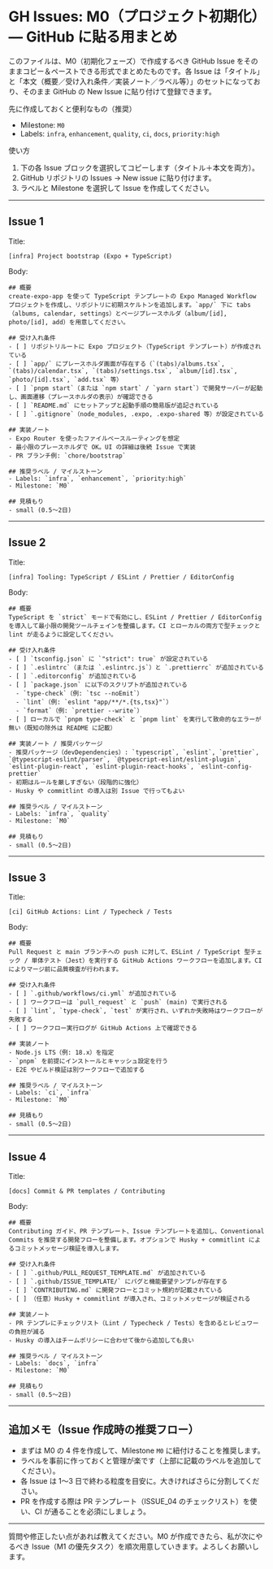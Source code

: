 # GH Issues: M0（プロジェクト初期化）— GitHub に貼る用まとめ

このファイルは、M0（初期化フェーズ）で作成するべき GitHub Issue をそのままコピー＆ペーストできる形式でまとめたものです。各 Issue は「タイトル」と「本文（概要／受け入れ条件／実装ノート／ラベル等）」のセットになっており、そのまま GitHub の New Issue に貼り付けて登録できます。

先に作成しておくと便利なもの（推奨）
- Milestone: `M0`
- Labels: `infra`, `enhancement`, `quality`, `ci`, `docs`, `priority:high`

使い方
1. 下の各 Issue ブロックを選択してコピーします（タイトル＋本文を両方）。
2. GitHub リポジトリの Issues → New issue に貼り付けます。
3. ラベルと Milestone を選択して Issue を作成してください。

---
## Issue 1
Title:
```
[infra] Project bootstrap (Expo + TypeScript)
```

Body:
```
## 概要
create-expo-app を使って TypeScript テンプレートの Expo Managed Workflow プロジェクトを作成し、リポジトリに初期スケルトンを追加します。`app/` 下に tabs（albums, calendar, settings）とページプレースホルダ（album/[id], photo/[id], add）を用意してください。

## 受け入れ条件
- [ ] リポジトリルートに Expo プロジェクト（TypeScript テンプレート）が作成されている
- [ ] `app/` にプレースホルダ画面が存在する（`(tabs)/albums.tsx`, `(tabs)/calendar.tsx`, `(tabs)/settings.tsx`, `album/[id].tsx`, `photo/[id].tsx`, `add.tsx` 等）
- [ ] `pnpm start`（または `npm start` / `yarn start`）で開発サーバーが起動し、画面遷移（プレースホルダの表示）が確認できる
- [ ] `README.md` にセットアップと起動手順の簡易版が追記されている
- [ ] `.gitignore`（node_modules, .expo, .expo-shared 等）が設定されている

## 実装ノート
- Expo Router を使ったファイルベースルーティングを想定
- 最小限のプレースホルダで OK。UI の詳細は後続 Issue で実装
- PR ブランチ例: `chore/bootstrap`

## 推奨ラベル / マイルストーン
- Labels: `infra`, `enhancement`, `priority:high`
- Milestone: `M0`

## 見積もり
- small (0.5〜2日)
```

---
## Issue 2
Title:
```
[infra] Tooling: TypeScript / ESLint / Prettier / EditorConfig
```

Body:
```
## 概要
TypeScript を `strict` モードで有効にし、ESLint / Prettier / EditorConfig を導入して最小限の開発ツールチェインを整備します。CI とローカルの両方で型チェックと lint が走るように設定してください。

## 受け入れ条件
- [ ] `tsconfig.json` に `"strict": true` が設定されている
- [ ] `.eslintrc`（または `.eslintrc.js`）と `.prettierrc` が追加されている
- [ ] `.editorconfig` が追加されている
- [ ] `package.json` に以下のスクリプトが追加されている
  - `type-check`（例: `tsc --noEmit`）
  - `lint`（例: `eslint "app/**/*.{ts,tsx}"`）
  - `format`（例: `prettier --write`）
- [ ] ローカルで `pnpm type-check` と `pnpm lint` を実行して致命的なエラーが無い（既知の除外は README に記載）

## 実装ノート / 推奨パッケージ
- 推奨パッケージ（devDependencies）: `typescript`, `eslint`, `prettier`, `@typescript-eslint/parser`, `@typescript-eslint/eslint-plugin`, `eslint-plugin-react`, `eslint-plugin-react-hooks`, `eslint-config-prettier`
- 初期はルールを厳しすぎない（段階的に強化）
- Husky や commitlint の導入は別 Issue で行ってもよい

## 推奨ラベル / マイルストーン
- Labels: `infra`, `quality`
- Milestone: `M0`

## 見積もり
- small (0.5〜2日)
```

---
## Issue 3
Title:
```
[ci] GitHub Actions: Lint / Typecheck / Tests
```

Body:
```
## 概要
Pull Request と main ブランチへの push に対して、ESLint / TypeScript 型チェック / 単体テスト（Jest）を実行する GitHub Actions ワークフローを追加します。CI によりマージ前に品質検査が行われます。

## 受け入れ条件
- [ ] `.github/workflows/ci.yml` が追加されている
- [ ] ワークフローは `pull_request` と `push` (main) で実行される
- [ ] `lint`, `type-check`, `test` が実行され、いずれか失敗時はワークフローが失敗する
- [ ] ワークフロー実行ログが GitHub Actions 上で確認できる

## 実装ノート
- Node.js LTS（例: 18.x）を指定
- `pnpm` を前提にインストールとキャッシュ設定を行う
- E2E やビルド検証は別ワークフローで追加する

## 推奨ラベル / マイルストーン
- Labels: `ci`, `infra`
- Milestone: `M0`

## 見積もり
- small (0.5〜2日)
```

---
## Issue 4
Title:
```
[docs] Commit & PR templates / Contributing
```

Body:
```
## 概要
Contributing ガイド、PR テンプレート、Issue テンプレートを追加し、Conventional Commits を推奨する開発フローを整備します。オプションで Husky + commitlint によるコミットメッセージ検証を導入します。

## 受け入れ条件
- [ ] `.github/PULL_REQUEST_TEMPLATE.md` が追加されている
- [ ] `.github/ISSUE_TEMPLATE/` にバグと機能要望テンプレが存在する
- [ ] `CONTRIBUTING.md` に開発フローとコミット規約が記載されている
- [ ] （任意）Husky + commitlint が導入され、コミットメッセージが検証される

## 実装ノート
- PR テンプレにチェックリスト（Lint / Typecheck / Tests）を含めるとレビュワーの負担が減る
- Husky の導入はチームポリシーに合わせて後から追加しても良い

## 推奨ラベル / マイルストーン
- Labels: `docs`, `infra`
- Milestone: `M0`

## 見積もり
- small (0.5〜2日)
```

---
## 追加メモ（Issue 作成時の推奨フロー）
- まずは M0 の 4 件を作成して、Milestone `M0` に紐付けることを推奨します。
- ラベルを事前に作っておくと管理が楽です（上部に記載のラベルを追加してください）。
- 各 Issue は 1〜3 日で終わる粒度を目安に。大きければさらに分割してください。
- PR を作成する際は PR テンプレート（ISSUE_04 のチェックリスト）を使い、CI が通ることを必須にしましょう。

---
質問や修正したい点があれば教えてください。M0 が作成できたら、私が次にやるべき Issue（M1 の優先タスク）を順次用意していきます。よろしくお願いします。
